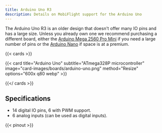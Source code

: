 ```yaml
---
title: Arduino Uno R3
description: Details on MobiFlight support for the Arduino Uno
---
```


The Arduino Uno R3 is an older design that doesn't offer many IO pins and has a large size. Unless you already own one we recommend purchasing a different board, either the [Arduino Mega 2560 Pro Mini](../arduino-mega-2560-pro-mini) if you need a large number of pins or the [Arduino Nano](../arduino-nano) if space is at a premium.

{{< cards >}}

{{< card title="Arduino Uno" subtitle="ATmega328P microcontroller" image="card-images/boards/arduino-uno.png" method="Resize" options="600x q80 webp" >}}

{{</ cards >}}

## Specifications

- 14 digital IO pins, 6 with PWM support.
- 6 analog inputs (can be used as digital inputs).

{{< pinout >}}
